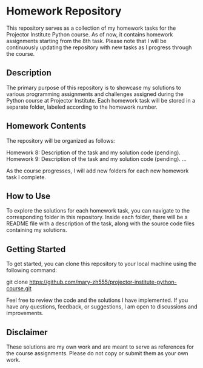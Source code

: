 # Homework Repository

This repository serves as a collection of my homework tasks for the Projector Institute Python course. As of now, it contains homework assignments starting from the 8th task. Please note that I will be continuously updating the repository with new tasks as I progress through the course.

## Description
The primary purpose of this repository is to showcase my solutions to various programming assignments and challenges assigned during the Python course at Projector Institute. Each homework task will be stored in a separate folder, labeled according to the homework number.

## Homework Contents
The repository will be organized as follows:

Homework 8: Description of the task and my solution code (pending).
Homework 9: Description of the task and my solution code (pending).
...

As the course progresses, I will add new folders for each new homework task I complete.

## How to Use
To explore the solutions for each homework task, you can navigate to the corresponding folder in this repository. Inside each folder, there will be a README file with a description of the task, along with the source code files containing my solutions.

## Getting Started
To get started, you can clone this repository to your local machine using the following command:

git clone https://github.com/mary-zh555/projector-institute-python-course.git

Feel free to review the code and the solutions I have implemented. If you have any questions, feedback, or suggestions, I am open to discussions and improvements.

## Disclaimer
These solutions are my own work and are meant to serve as references for the course assignments. Please do not copy or submit them as your own work.